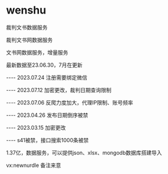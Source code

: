 # wenshu
裁判文书数据服务

裁判文书网数据服务

文书网数据服务，增量服务


最新数据至23.06.30，7月在更新

---- 2023.07.24 注册需要绑定微信

---- 2023.07.12 加密更改，裁判日期查询限制

---- 2023.07.06 反爬力度加大，代理IP限制、账号频率

---- 2023.04.26 发布日期倒序被禁

---- 2023.03.15 加密更改

---- s41被禁，接口搜索1000条被禁


1.37亿，数据服务，可以提供json、xlsx、mongodb数据库搭建导入

vx:newnurdle 备注来意
